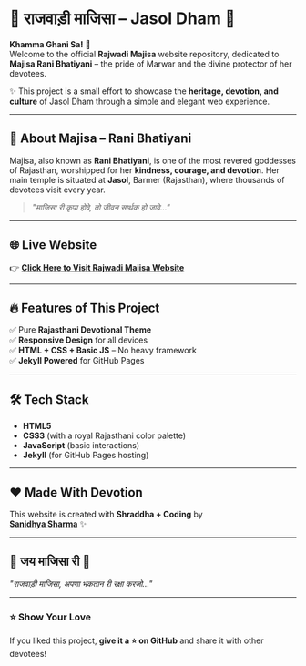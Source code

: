 # 🌸 राजवाड़ी माजिसा – Jasol Dham 🌸

**Khamma Ghani Sa!** 🙏  
Welcome to the official **Rajwadi Majisa** website repository, dedicated to **Majisa Rani Bhatiyani** – the pride of Marwar and the divine protector of her devotees.  

✨ This project is a small effort to showcase the **heritage, devotion, and culture** of Jasol Dham through a simple and elegant web experience.  

---

## 🏰 About Majisa – Rani Bhatiyani

Majisa, also known as **Rani Bhatiyani**, is one of the most revered goddesses of Rajasthan, worshipped for her **kindness, courage, and devotion**. Her main temple is situated at **Jasol**, Barmer (Rajasthan), where thousands of devotees visit every year.  

> *"माजिसा री कृपा होवे, तो जीवन सार्थक हो जावे..."*

---

## 🌐 Live Website

👉 [**Click Here to Visit Rajwadi Majisa Website**](https://sanidhya2506.github.io/rajwadi-majisa/)  

---

## 🔥 Features of This Project
✅ Pure **Rajasthani Devotional Theme**  
✅ **Responsive Design** for all devices  
✅ **HTML + CSS + Basic JS** – No heavy framework  
✅ **Jekyll Powered** for GitHub Pages  

---

## 🛠️ Tech Stack
- **HTML5**  
- **CSS3** (with a royal Rajasthani color palette)  
- **JavaScript** (basic interactions)  
- **Jekyll** (for GitHub Pages hosting)  


---

## ❤️ Made With Devotion
This website is created with **Shraddha + Coding** by  
**[Sanidhya Sharma](https://github.com/sanidhya2506)** ✨  

---

## 🙏 जय माजिसा री 🙏  
*"राजवाड़ी माजिसा, अपणा भकतान री रक्षा करजो..."*  

---

### ⭐ Show Your Love
If you liked this project, **give it a ⭐ on GitHub** and share it with other devotees!  
